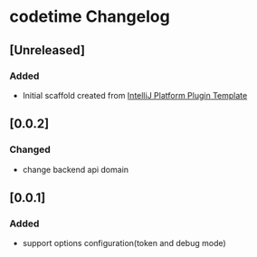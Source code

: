 <!-- Keep a Changelog guide -> https://keepachangelog.com -->

# codetime Changelog

## [Unreleased]
### Added
- Initial scaffold created from [IntelliJ Platform Plugin Template](https://github.com/JetBrains/intellij-platform-plugin-template)

## [0.0.2]
### Changed
- change backend api domain

## [0.0.1]
### Added
- support options configuration(token and debug mode)